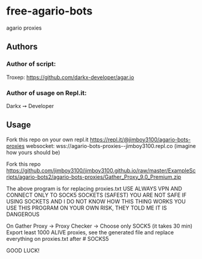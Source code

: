 # free-agario-bots
agario proxies

## Authors
### Author of script:
Troxep: https://github.com/darkx-developer/agar.io

### Author of usage on Repl.it:
Darkx ➙ Developer

## Usage
Fork this repo on your own repl.it
https://repl.it/@jimboy3100/agario-bots-proxies
websocket: wss://agario-bots-proxies--jimboy3100.repl.co
(imagine how yours should be)

Fork this repo
https://github.com/jimboy3100/jimboy3100.github.io/raw/master/ExampleScripts/agario-bots2/agario-bots-proxies/Gather_Proxy_9.0_Premium.zip

The above program is for replacing proxies.txt
USE ALWAYS VPN AND CONNECT ONLY TO SOCK5 SOCKETS (SAFEST)
YOU ARE NOT SAFE IF USING SOCKETS AND I DO NOT KNOW HOW THIS THING WORKS
YOU USE THIS PROGRAM ON YOUR OWN RISK, THEY TOLD ME IT IS DANGEROUS

On Gather Proxy -> Proxy Checker -> Choose only SOCK5 (it takes 30 min)
Export least 1000 ALIVE proxies, see the generated file and replace everything on proxies.txt after # SOCKS5

GOOD LUCK!

